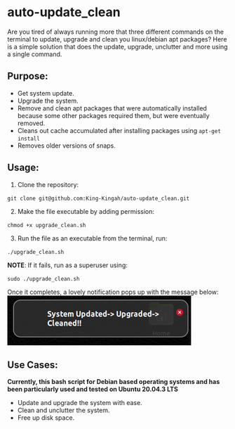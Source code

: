 # auto-update_clean
Are you tired of always running more that three different commands on the terminal to update, upgrade and clean
you linux/debian apt packages? Here is a simple solution that does the update, upgrade, unclutter and more
using a single command.

## Purpose:
- Get system update.
- Upgrade the system.
- Remove and clean apt packages that were automatically installed because some other packages required them, but were eventually removed.
- Cleans out cache accumulated after installing packages using `apt-get install`
- Removes older versions of snaps.

## Usage:
1. Clone the repository:
```
git clone git@github.com:King-Kingah/auto-update_clean.git
```
2. Make the file executable by adding permission:
```
chmod +x upgrade_clean.sh
```
3. Run the file as an executable from the terminal, run:
```
./upgrade_clean.sh
```
**NOTE**: If it fails, run as a superuser using:
```
sudo ./upgrade_clean.sh
```
Once it completes, a lovely notification pops up with the message below:
![alt text](images/sparkling-clean.png)

## Use Cases:
**Currently, this bash script for Debian based operating systems and has been particularly used and tested on Ubuntu 20.04.3 LTS**

- Update and upgrade the system with ease.
- Clean and unclutter the system.
- Free up disk space.